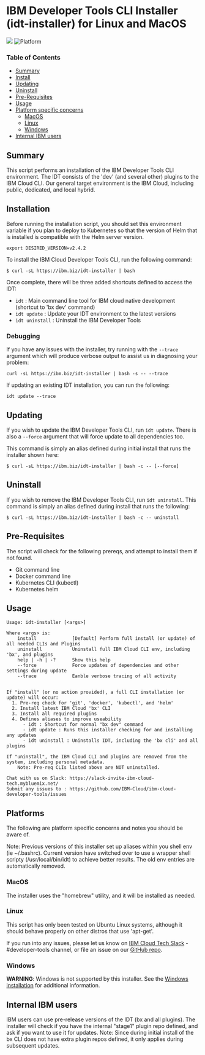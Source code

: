 # IBM Developer Tools CLI Installer (idt-installer) for Linux and MacOS

[![](https://img.shields.io/badge/IBM%20Cloud-powered-blue.svg)](https://bluemix.net)
![Platform](https://img.shields.io/badge/platform-BASH-lightgrey.svg?style=flat)

### Table of Contents
* [Summary](#summary)
* [Install](#installation)
* [Updating](#updating)
* [Uninstall](#uninstall)
* [Pre-Requisites](#pre-requisites)
* [Usage](#usage)
* [Platform specific concerns](#platforms)
    * [MacOS](#macos)
    * [Linux](#linux)
    * [Windows](#windows)
* [Internal IBM users](#internal-ibm-users)


## Summary

This script performs an installation of the IBM Developer Tools CLI environment. The IDT consists of the 'dev' (and several other) plugins to the IBM Cloud CLI. Our general target environment is the IBM Cloud, including public, dedicated, and local hybrid.


## Installation
Before running the installation script, you should set this environment variable if you plan to deploy to Kubernetes so that the version of Helm that is installed is compatible with the Helm server version.

```
export DESIRED_VERSION=v2.4.2
```

To install the IBM Cloud Developer Tools CLI, run the following command:

```
$ curl -sL https://ibm.biz/idt-installer | bash
```

Once complete, there will be three added shortcuts defined to access the IDT:
- `idt` : Main command line tool for IBM cloud native development (shortcut to 'bx dev' command)
- `idt update` : Update your IDT environment to the latest versions
- `idt uninstall` : Uninstall the IBM Developer Tools


### Debugging

If you have any issues with the installer, try running with the `--trace` argument which will produce verbose output to assist us in diagnosing your problem:

```
curl -sL https://ibm.biz/idt-installer | bash -s -- --trace
```

If updating an existing IDT installation, you can run the following:
```
idt update --trace
```


## Updating

If you wish to update the IBM Developer Tools CLI, run `idt update`. There is also a `--force` argument that will force update to all dependencies too.

This command is simply an alias defined during initial install that runs the installer shown here:

```
$ curl -sL https://ibm.biz/idt-installer | bash -c -- [--force]
```

## Uninstall

If you wish to remove the IBM Developer Tools CLI, run `idt uninstall`. This command is simply an alias defined during install that runs the following:

```
$ curl -sL https://ibm.biz/idt-installer | bash -c -- uninstall
```


## Pre-Requisites

The script will check for the following prereqs, and attempt to install them if not found.
- Git command line
- Docker command line
- Kubernetes CLI (kubectl)
- Kubernetes helm


## Usage
```
Usage: idt-installer [<args>]

Where <args> is:
    install             [Default] Perform full install (or update) of all needed CLIs and Plugins
    uninstall           Uninstall full IBM Cloud CLI env, including 'bx', and plugins
    help | -h | -?      Show this help
    --force             Force updates of dependencies and other settings during update
    --trace             Eanble verbose tracing of all activity


If "install" (or no action provided), a full CLI installation (or update) will occur:
  1. Pre-req check for 'git', 'docker', 'kubectl', and 'helm'
  2. Install latest IBM Cloud 'bx' CLI
  3. Install all required plugins
  4. Defines aliases to improve useability
      - idt : Shortcut for normal "bx dev" command
      - idt update : Runs this installer checking for and installing any updates
      - idt uninstall : Uninstalls IDT, including the 'bx cli' and all plugins

If "uninstall", the IBM Cloud CLI and plugins are removed from the system, including personal metadata.
    Note: Pre-req CLIs listed above are NOT uninstalled.

Chat with us on Slack: https://slack-invite-ibm-cloud-tech.mybluemix.net/
Submit any issues to : https://github.com/IBM-Cloud/ibm-cloud-developer-tools/issues

```

## Platforms

The following are platform specific concerns and notes you should be aware of.

Note: Previous versions of this installer set up aliases within you shell env (ie ~/.bashrc). Current version have switched over to use a wrapper shell scripty (/usr/local/bin/idt) to achieve better results. The old env entries are automatically removed.


### MacOS

The installer uses the "homebrew" utility, and it will be installed as needed.

### Linux

This script has only been tested on Ubuntu Linux systems, although it should behave properly on other distros that use 'apt-get'. 

If you run into any issues, please let us know on [IBM Cloud Tech Slack](https://slack-invite-ibm-cloud-tech.mybluemix.net/) - #developer-tools channel, or file an issue on our [GitHub repo](https://github.com/IBM-Cloud/ibm-cloud-developer-tools/issues).


### Windows

**WARNING**: Windows is not supported by this installer.  See the [Windows installation](../windows-installer/README.md) for additional information.



## Internal IBM users

IBM users can use pre-release versions of the IDT (bx and all plugins). The installer will check if you have the internal "stage1" plugin repo defined, and ask if you want to use it for updates.  Note: Since during initial install of the bx CLI does not have extra plugin repos defined, it only applies during subsequent updates.


